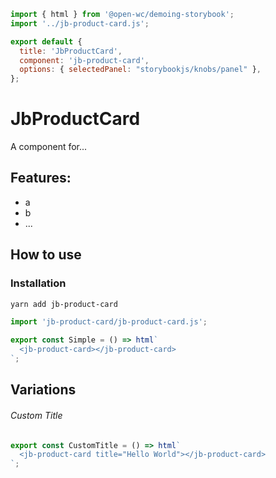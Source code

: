 ```js script
import { html } from '@open-wc/demoing-storybook';
import '../jb-product-card.js';

export default {
  title: 'JbProductCard',
  component: 'jb-product-card',
  options: { selectedPanel: "storybookjs/knobs/panel" },
};
```

# JbProductCard

A component for...

## Features:

- a
- b
- ...

## How to use

### Installation

```bash
yarn add jb-product-card
```

```js
import 'jb-product-card/jb-product-card.js';
```

```js preview-story
export const Simple = () => html`
  <jb-product-card></jb-product-card>
`;
```

## Variations

###### Custom Title

```js preview-story
export const CustomTitle = () => html`
  <jb-product-card title="Hello World"></jb-product-card>
`;
```
